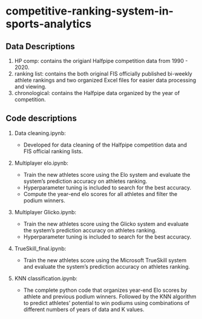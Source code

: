 # competitive-ranking-system-in-sports-analytics

## Data Descriptions
1. HP comp: contains the origianl Halfpipe competition data from 1990 - 2020.
2. ranking list: contains the both original FIS officially published bi-weekly athlete rankings and two organized Excel files for easier data processing and viewing.
3. chronological: contains the Halfpipe data organized by the year of competition.


## Code descriptions
1. Data cleaning.ipynb:
   - Developed for data cleaning of the Halfpipe competition data and FIS official ranking lists.
    
2. Multiplayer elo.ipynb:
    - Train the new athletes score using the Elo system and evaluate the system’s prediction accuracy on athletes ranking.
    - Hyperparameter tuning is included to search for the best accuracy.
    - Compute the year-end elo scores for all athletes and filter the podium winners.
3. Multiplayer Glicko.ipynb:
    - Train the new athletes score using the Glicko system and evaluate the system’s prediction accuracy on athletes ranking.
    - Hyperparameter tuning is included to search for the best accuracy.
4. TrueSkill_final.ipynb:
    - Train the new athletes score using the Microsoft TrueSkill system and evaluate the system’s prediction accuracy on athletes ranking. 
5. KNN classification.ipynb:
    - The complete python code that organizes year-end Elo scores by athlete and previous podium winners. Followed by the KNN algorithm to predict athletes’ potential to win podiums using combinations of different numbers of years of data and K values.
